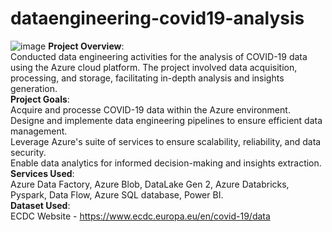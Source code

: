# dataengineering-covid19-analysis
![image](https://github.com/kaj1no/dataengineering-covid19-analysis/assets/128028359/d8684ab6-35cd-4c58-be35-b314aa35fd8a)
<b>Project Overview</b>:</br>
Conducted data engineering activities for the analysis of COVID-19 data using the Azure cloud platform. The project involved data acquisition, processing, and storage, facilitating in-depth analysis and insights generation.</br>
<b>Project Goals</b>:</br>
    Acquire and processe COVID-19 data within the Azure environment.</br>
    Designe and implemente data engineering pipelines to ensure efficient data management.</br>
    Leverage Azure's suite of services to ensure scalability, reliability, and data security.</br>
    Enable data analytics for informed decision-making and insights extraction.</br>
<b>Services Used</b>:</br>
Azure Data Factory, Azure Blob, DataLake Gen 2, Azure Databricks, Pyspark, Data Flow, Azure SQL database, Power BI.</br>
<b>Dataset Used</b>:</br>
ECDC Website - https://www.ecdc.europa.eu/en/covid-19/data
